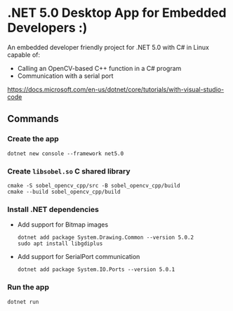 # .NET 5.0 Desktop App for Embedded Developers :)

An embedded developer friendly project for .NET 5.0 with C# in Linux capable of:

- Calling an OpenCV-based C++ function in a C# program
- Communication with a serial port

https://docs.microsoft.com/en-us/dotnet/core/tutorials/with-visual-studio-code

## Commands

### Create the app

```console
dotnet new console --framework net5.0
```

### Create `libsobel.so` C shared library

```console
cmake -S sobel_opencv_cpp/src -B sobel_opencv_cpp/build
cmake --build sobel_opencv_cpp/build
```
### Install .NET dependencies

-   Add support for Bitmap images

    ```console
    dotnet add package System.Drawing.Common --version 5.0.2
    sudo apt install libgdiplus
    ```

-   Add support for SerialPort communication

    ```console
    dotnet add package System.IO.Ports --version 5.0.1
    ```

### Run the app

```console
dotnet run
```


